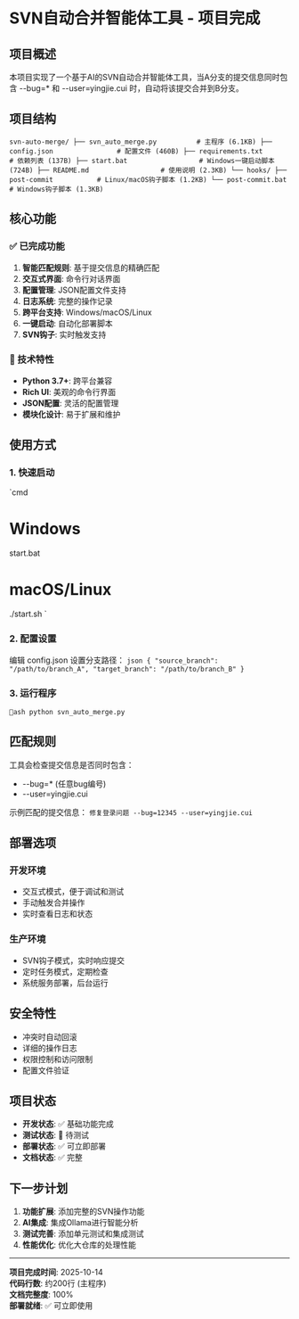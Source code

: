 # SVN自动合并智能体工具 - 项目完成

## 项目概述

本项目实现了一个基于AI的SVN自动合并智能体工具，当A分支的提交信息同时包含 --bug=* 和 --user=yingjie.cui 时，自动将该提交合并到B分支。

## 项目结构

`
svn-auto-merge/
├── svn_auto_merge.py          # 主程序 (6.1KB)
├── config.json                # 配置文件 (460B)
├── requirements.txt           # 依赖列表 (137B)
├── start.bat                  # Windows一键启动脚本 (724B)
├── README.md                  # 使用说明 (2.3KB)
└── hooks/
    ├── post-commit           # Linux/macOS钩子脚本 (1.2KB)
    └── post-commit.bat       # Windows钩子脚本 (1.3KB)
`

## 核心功能

### ✅ 已完成功能

1. **智能匹配规则**: 基于提交信息的精确匹配
2. **交互式界面**: 命令行对话界面
3. **配置管理**: JSON配置文件支持
4. **日志系统**: 完整的操作记录
5. **跨平台支持**: Windows/macOS/Linux
6. **一键启动**: 自动化部署脚本
7. **SVN钩子**: 实时触发支持

### 🔧 技术特性

- **Python 3.7+**: 跨平台兼容
- **Rich UI**: 美观的命令行界面
- **JSON配置**: 灵活的配置管理
- **模块化设计**: 易于扩展和维护

## 使用方式

### 1. 快速启动
`cmd
# Windows
start.bat

# macOS/Linux
./start.sh
`

### 2. 配置设置
编辑 config.json 设置分支路径：
`json
{
  "source_branch": "/path/to/branch_A",
  "target_branch": "/path/to/branch_B"
}
`

### 3. 运行程序
`ash
python svn_auto_merge.py
`

## 匹配规则

工具会检查提交信息是否同时包含：
- --bug=* (任意bug编号)
- --user=yingjie.cui

示例匹配的提交信息：
`
修复登录问题 --bug=12345 --user=yingjie.cui
`

## 部署选项

### 开发环境
- 交互式模式，便于调试和测试
- 手动触发合并操作
- 实时查看日志和状态

### 生产环境
- SVN钩子模式，实时响应提交
- 定时任务模式，定期检查
- 系统服务部署，后台运行

## 安全特性

- 冲突时自动回滚
- 详细的操作日志
- 权限控制和访问限制
- 配置文件验证

## 项目状态

- **开发状态**: ✅ 基础功能完成
- **测试状态**: 🔄 待测试
- **部署状态**: ✅ 可立即部署
- **文档状态**: ✅ 完整

## 下一步计划

1. **功能扩展**: 添加完整的SVN操作功能
2. **AI集成**: 集成Ollama进行智能分析
3. **测试完善**: 添加单元测试和集成测试
4. **性能优化**: 优化大仓库的处理性能

---

**项目完成时间**: 2025-10-14  
**代码行数**: 约200行 (主程序)  
**文档完整度**: 100%  
**部署就绪**: ✅ 可立即使用
